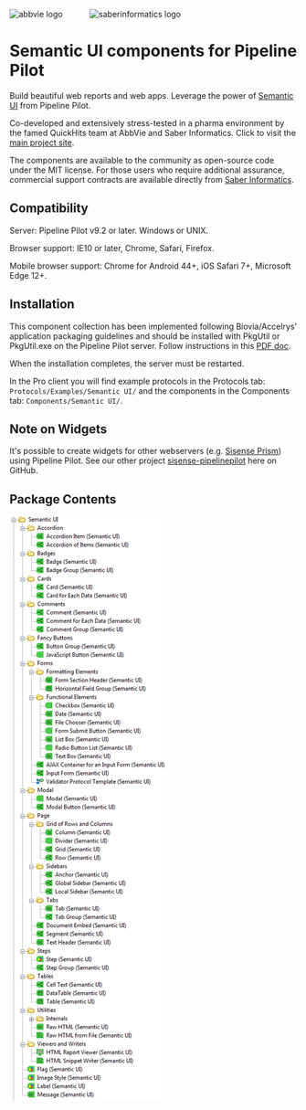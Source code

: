 ![abbvie logo](https://s3.amazonaws.com/semanticplp/abbvie-logo.png "AbbVie")&nbsp;&nbsp;&nbsp;&nbsp;&nbsp;&nbsp;&nbsp;&nbsp;&nbsp;&nbsp;&nbsp;&nbsp;![saberinformatics logo](https://s3.amazonaws.com/semanticplp/saber-logo.png "Saber Informatics")

# Semantic UI components for Pipeline Pilot
Build beautiful web reports and web apps. Leverage the power of [Semantic UI](http://semantic-ui.com/kitchen-sink.html) from Pipeline Pilot.

Co-developed and extensively stress-tested in a pharma environment by the famed QuickHits team at AbbVie and Saber Informatics. Click to visit the [main project site](https://saberinformatics.github.io/plp-semantic-ui).

The components are available to the community as open-source code under the MIT license. For those users who require additional assurance, commercial support contracts are available directly from [Saber Informatics](https://saberinformatics.com).

## Compatibility
Server: Pipeline Pilot v9.2 or later. Windows or UNIX.

Browser support: IE10 or later, Chrome, Safari, Firefox.

Mobile browser support: Chrome for Android 44+, iOS Safari 7+, Microsoft Edge 12+.

## Installation
This component collection has been implemented following Biovia/Accelrys' application packaging guidelines and should be installed with PkgUtil or PkgUtil.exe on the Pipeline Pilot server. Follow instructions in this [PDF doc](https://s3.amazonaws.com/semanticplp/Installation%20Instructions%20%28Semantic%29.pdf).

When the installation completes, the server must be restarted. 

In the Pro client you will find example protocols in the Protocols tab: `Protocols/Examples/Semantic UI/` and the components in the Components tab: `Components/Semantic UI/`.

## Note on Widgets
It's possible to create widgets for other webservers (e.g. [Sisense Prism](https://www.google.com/search?q=sisense+dashboard&source=lnms&tbm=isch&sa=X)) using Pipeline Pilot. See our other project [sisense-pipelinepilot](https://github.com/saberinformatics/sisense-pipelinepilot) here on GitHub.

## Package Contents
![components screenshot](https://github.com/saberinformatics/plp-semantic-ui/raw/gh-pages/components.png "components")

